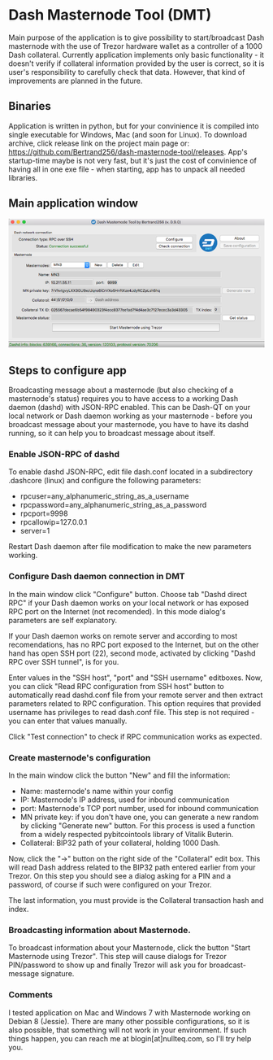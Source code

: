 # Dash Masternode Tool (DMT)

Main purpose of the application is to give possibility to start/broadcast Dash masternode with the use of Trezor hardware wallet as a controller of a 1000 Dash collateral. Currently application implements only basic functionality - it doesn't verify if collateral information provided by the user is correct, so it is user's responsibility to carefully check that data. However, that kind of improvements are planned in the future.

## Binaries
Application is written in python, but for your convinience it is compiled into single executable for Windows, Mac (and soon for Linux). To download archive, click release link on the project main page or: https://github.com/Bertrand256/dash-masternode-tool/releases. App's startup-time maybe is not very fast, but it's just the cost of convinience of having all in one exe file - when starting, app has to unpack all needed libraries.

## Main application window
![1](./doc/dmt-main-window.png)

## Steps to configure app
Broadcasting message about a masternode (but also checking of a masternode's status) requires you to have access to a working Dash daemon (dashd) with JSON-RPC enabled. This can be Dash-QT on your local network or Dash daemon working as your masternode - before you broadcast message about your masternode, you have to have its dashd running, so it can help you to broadcast message about itself.

### Enable JSON-RPC of dashd
To enable dashd JSON-RPC, edit file dash.conf located in a subdirectory .dashcore (linux) and configure the following parameters:
  - rpcuser=any_alphanumeric_string_as_a_username
  - rpcpassword=any_alphanumeric_string_as_a_password
  - rpcport=9998
  - rpcallowip=127.0.0.1
  - server=1

Restart Dash daemon after file modification to make the new parameters working.
 
### Configure Dash daemon connection in DMT
In the main window click "Configure" button.
Choose tab "Dashd direct RPC" if your Dash daemon works on your local network or has exposed RPC port on the Internet (not recomended). In this mode dialog's parameters are self explanatory.

If your Dash daemon works on remote server and according to most recomendations, has no RPC port exposed to the Internet, but on the other hand has open SSH port (22), second mode, activated by clicking "Dashd RPC over SSH tunnel", is for you.

Enter values in the "SSH host", "port" and "SSH username" editboxes.
Now, you can click "Read RPC configuration from SSH host" button to automatically read dashd.conf file from your remote server and then extract parameters related to RPC configuration. This option requires that provided username has privileges to read dash.conf file. This step is not required - you can enter that values manually.

Click "Test connection" to check if RPC communication works as expected.

### Create masternode's configuration
In the main window click the button "New" and fill the information:
  - Name: masternode's name within your config
  - IP: Masternode's IP address, used for inbound communication
  - port: Masternode's TCP port number, used for inbound communication
  - MN private key: if you don't have one, you can generate a new random by clicking "Generate new" button. For this process is used a function from a widely respected pybitcointools library of Vitalik Buterin.
  - Collateral: BIP32 path of your collateral, holding 1000 Dash. 
 
Now, click the "->" button on the right side of the "Collateral" edit box. This will read Dash address related to the BIP32 path entered earlier from your Trezor. On this step you should see a dialog asking for a PIN and a password, of course if such were configured on your Trezor.
 
The last information, you must provide is the Collateral transaction hash and index. 

### Broadcasting information about Masternode.
To broadcast information about your Masternode, click the button "Start Masternode using Trezor". This step will cause  dialogs for Trezor PIN/password to show up and finally Trezor will ask you for broadcast-message signature. 

### Comments
I tested application on Mac and Windows 7 with Masternode working on Debian 8 (Jessie). There are many other possible  configurations, so it is also possible, that something will not work in your environment. If such things happen, you can reach me at blogin[at]nullteq.com, so I'll try help you. 
